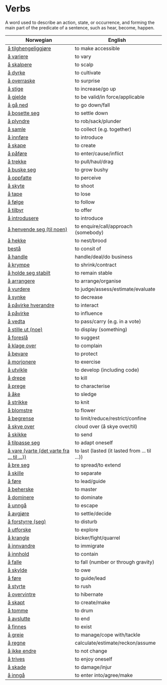 # Verbs

A word used to describe an action, state, or occurrence, and forming the main part of the predicate of a sentence, such as hear, become, happen.

| Norwegian | English |
| --- | --- |
| [å tilghengeliggjøre](https://www.ordnett.no/search?language=no&phrase=å%20tilghengeliggjøre) | to make accessible |
| [å variere](https://www.ordnett.no/search?language=no&phrase=å%20variere) | to vary |
| [å skalpere](https://www.ordnett.no/search?language=no&phrase=å%20skalpere) | to scalp |
| [å dyrke](https://www.ordnett.no/search?language=no&phrase=å%20dyrke) | to cultivate |
| [å overraske](https://www.ordnett.no/search?language=no&phrase=å%20overraske) | to surprise |
| [å stige](https://www.ordnett.no/search?language=no&phrase=å%20stige) | to increase/go up |
| [å gjelde](https://www.ordnett.no/search?language=no&phrase=å%20gjelde) | to be valid/in force/applicable |
| [å gå ned](https://www.ordnett.no/search?language=no&phrase=å%20gå%20ned) | to go down/fall |
| [å bosette seg](https://www.ordnett.no/search?language=no&phrase=å%20bosette%20seg) | to settle down |
| [å plyndre](https://www.ordnett.no/search?language=no&phrase=å%20plyndre) | to rob/sack/plunder |
| [å samle](https://www.ordnett.no/search?language=no&phrase=å%20samle) | to collect (e.g. together) |
| [å innføre](https://www.ordnett.no/search?language=no&phrase=å%20innføre) | to introduce |
| [å skape](https://www.ordnett.no/search?language=no&phrase=å%20skape) | to create |
| [å påføre](https://www.ordnett.no/search?language=no&phrase=å%20påføre) | to enter/cause/inflict |
| [å trekke](https://www.ordnett.no/search?language=no&phrase=å%20trekke) | to pull/haul/drag |
| [å buske seg](https://www.ordnett.no/search?language=no&phrase=å%20buske%20seg) | to grow bushy |
| [å oppfatte](https://www.ordnett.no/search?language=no&phrase=å%20oppfatte) | to perceive |
| [å skyte](https://www.ordnett.no/search?language=no&phrase=å%20skyte) | to shoot |
| [å tape](https://www.ordnett.no/search?language=no&phrase=å%20tape) | to lose |
| [å følge](https://www.ordnett.no/search?language=no&phrase=å%20følge) | to follow |
| [å tilbyr](https://www.ordnett.no/search?language=no&phrase=å%20tilbyr) | to offer |
| [å introdusere](https://www.ordnett.no/search?language=no&phrase=å%20introdusere) | to introduce |
| [å henvende seg (til noen)](https://www.ordnett.no/search?language=no&phrase=å%20henvende%20seg%20(til%20noen)) | to enquire/call/approach (somebody) |
| [å hekke](https://www.ordnett.no/search?language=no&phrase=å%20hekke) | to nest/brood |
| [bestå](https://www.ordnett.no/search?language=no&phrase=bestå) | to consit of |
| [å handle](https://www.ordnett.no/search?language=no&phrase=å%20handle) | handle/deal/do business |
| [å krympe](https://www.ordnett.no/search?language=no&phrase=å%20krympe) | to shrink/contract |
| [å holde seg stabilt](https://www.ordnett.no/search?language=no&phrase=å%20holde%20seg%20stabilt) | to remain stable |
| [å arrangere](https://www.ordnett.no/search?language=no&phrase=å%20arrangere) | to arrange/organise |
| [å vurdere](https://www.ordnett.no/search?language=no&phrase=å%20vurdere) | to judge/assess/estimate/evaluate |
| [å synke](https://www.ordnett.no/search?language=no&phrase=å%20synke) | to decrease |
| [å påvirke hverandre](https://www.ordnett.no/search?language=no&phrase=å%20påvirke%20hverandre) | to interact |
| [å påvirke](https://www.ordnett.no/search?language=no&phrase=å%20påvirke) | to influence |
| [å vedta](https://www.ordnett.no/search?language=no&phrase=å%20vedta) | to pass/carry (e.g. in a vote) |
| [å stille ut (noe)](https://www.ordnett.no/search?language=no&phrase=å%20stille%20ut%20(noe)) | to display (something) |
| [å foreslå](https://www.ordnett.no/search?language=no&phrase=å%20foreslå) | to suggest |
| [å klage over](https://www.ordnett.no/search?language=no&phrase=å%20klage%20over) | to complain |
| [å bevare](https://www.ordnett.no/search?language=no&phrase=å%20bevare) | to protect |
| [å morjonere](https://www.ordnett.no/search?language=no&phrase=å%20morjonere) | to exercise |
| [å utvikle](https://www.ordnett.no/search?language=no&phrase=å%20utvikle) | to develop (including code) |
| [å drepe](https://www.ordnett.no/search?language=no&phrase=å%20drepe) | to kill |
| [å prege](https://www.ordnett.no/search?language=no&phrase=å%20prege) | to characterise |
| [å åke](https://www.ordnett.no/search?language=no&phrase=å%20åke) | to sledge |
| [å strikke](https://www.ordnett.no/search?language=no&phrase=å%20strikke) | to knit |
| [å blomstre](https://www.ordnett.no/search?language=no&phrase=å%20blomstre) | to flower |
| [å begrense](https://www.ordnett.no/search?language=no&phrase=å%20begrense) | to limit/reduce/restrict/confine |
| [å skye over](https://www.ordnett.no/search?language=no&phrase=å%20skye%20over) | cloud over (å skye over/til) |
| [å skikke](https://www.ordnett.no/search?language=no&phrase=å%20skikke) | to send |
| [å tilpasse seg](https://www.ordnett.no/search?language=no&phrase=å%20tilpasse%20seg) | to adapt oneself |
| [å vare (varte (det varte fra ... til ...))](https://www.ordnett.no/search?language=no&phrase=å%20vare%20(varte%20(det%20varte%20fra%20...%20til%20...))) | to last (lasted (it lasted from ... til ...)) |
| [å bre seg](https://www.ordnett.no/search?language=no&phrase=å%20bre%20seg) | to spread/to extend |
| [å skille](https://www.ordnett.no/search?language=no&phrase=å%20skille) | to separate |
| [å føre](https://www.ordnett.no/search?language=no&phrase=å%20føre) | to lead/guide |
| [å beherske](https://www.ordnett.no/search?language=no&phrase=å%20beherske) | to master |
| [å dominere](https://www.ordnett.no/search?language=no&phrase=å%20dominere) | to dominate |
| [å unngå](https://www.ordnett.no/search?language=no&phrase=å%20unngå) | to escape |
| [å avgjøre](https://www.ordnett.no/search?language=no&phrase=å%20avgjøre) | to settle/decide |
| [å forstyrre (seg)](https://www.ordnett.no/search?language=no&phrase=å%20forstyrre%20(seg)) | to disturb |
| [å utforske](https://www.ordnett.no/search?language=no&phrase=å%20utforske) | to explore |
| [å krangle](https://www.ordnett.no/search?language=no&phrase=å%20krangle) | bicker/fight/quarrel |
| [å innvandre](https://www.ordnett.no/search?language=no&phrase=å%20innvandre) | to immigrate |
| [å innhold](https://www.ordnett.no/search?language=no&phrase=å%20innhold) | to contain |
| [å falle](https://www.ordnett.no/search?language=no&phrase=å%20falle) | to fall (number or through gravity) |
| [å skylde](https://www.ordnett.no/search?language=no&phrase=å%20skylde) | to owe |
| [å føre](https://www.ordnett.no/search?language=no&phrase=å%20føre) | to guide/lead |
| [å styrte](https://www.ordnett.no/search?language=no&phrase=å%20styrte) | to rush |
| [å overvintre](https://www.ordnett.no/search?language=no&phrase=å%20overvintre) | to hibernate |
| [å skapt](https://www.ordnett.no/search?language=no&phrase=å%20skapt) | to create/make |
| [å tomme](https://www.ordnett.no/search?language=no&phrase=å%20tomme) | to drum |
| [å avslutte](https://www.ordnett.no/search?language=no&phrase=å%20avslutte) | to end |
| [å finnes](https://www.ordnett.no/search?language=no&phrase=å%20finnes) | to exist |
| [å greie](https://www.ordnett.no/search?language=no&phrase=å%20greie) | to manage/cope with/tackle |
| [å regne](https://www.ordnett.no/search?language=no&phrase=å%20regne) | calculate/estimate/reckon/assume |
| [å ikke endre](https://www.ordnett.no/search?language=no&phrase=å%20ikke%20endre) | to not change |
| [å trives](https://www.ordnett.no/search?language=no&phrase=å%20trives) | to enjoy oneself |
| [å skade](https://www.ordnett.no/search?language=no&phrase=å%20skade) | to damage/injur |
| [å inngå](https://www.ordnett.no/search?language=no&phrase=å%20inngå) | to enter into/agree/make |

